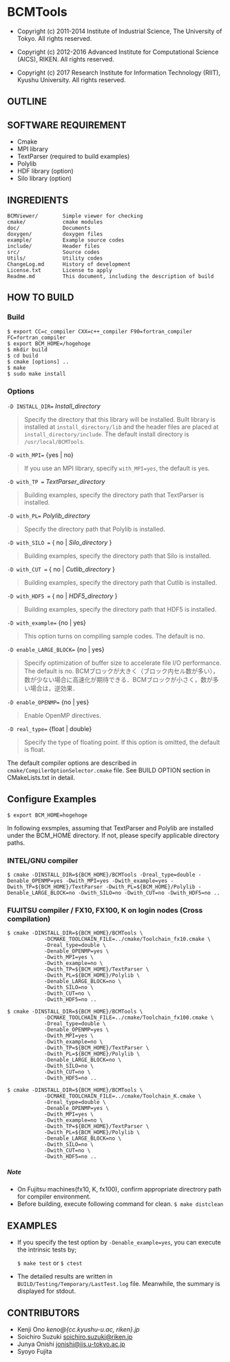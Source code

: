 # BCMTools

* Copyright (c) 2011-2014 Institute of Industrial Science, The University of Tokyo.
All rights reserved.

* Copyright (c) 2012-2016 Advanced Institute for Computational Science (AICS), RIKEN.
All rights reserved.

* Copyright (c) 2017 Research Institute for Information Technology (RIIT), Kyushu University.
All rights reserved.


## OUTLINE



## SOFTWARE REQUIREMENT
- Cmake
- MPI library
- TextParser (required to build examples)
- Polylib
- HDF library (option)
- Silo library (option)


## INGREDIENTS
~~~
BCMViewer/        Simple viewer for checking
cmake/            cmake modules
doc/              Documents
doxygen/          doxygen files
example/          Example source codes
include/          Header files
src/              Source codes
Utils/            Utility codes
ChangeLog.md      History of development
License.txt       License to apply
Readme.md         This document, including the description of build
~~~


## HOW TO BUILD

### Build

~~~
$ export CC=c_compiler CXX=c++_compiler F90=fortran_compiler FC=fortran_compiler
$ export BCM_HOME=/hogehoge
$ mkdir build
$ cd build
$ cmake [options] ..
$ make
$ sudo make install
~~~


### Options

`-D INSTALL_DIR=` *Install_directory*

>  Specify the directory that this library will be installed. Built library is installed at `install_directory/lib` and the header files are placed at `install_directory/include`. The default install directory is `/usr/local/BCMTools`.

`-D with_MPI=` {yes | no}

>  If you use an MPI library, specify `with_MPI=yes`, the default is yes.

`-D with_TP =` *TextParser_directory*

> Building examples, specify the directory path that TextParser is installed.

`-D with_PL=` *Polylib_directory*

> Specify the directory path that Polylib is installed.

`-D with_SILO =` { no | *Silo_directory* }

> Building examples, specify the directory path that Silo is installed.

`-D with_CUT =` { no | *Cutlib_directory* }

> Building examples, specify the directory path that Cutlib is installed.

`-D with_HDF5 =` { no | *HDF5_directory* }

> Building examples, specify the directory path that HDF5 is installed.

`-D with_example=` {no | yes}

>  This option turns on compiling sample codes. The default is no.

`-D enable_LARGE_BLOCK=` {no | yes}

>  Specify optimization of buffer size to accelerate file I/O performance. The default is no.
>  BCMブロックが大きく（ブロック内セル数が多い），数が少ない場合に高速化が期待できる．BCMブロックが小さく，数が多い場合は，逆効果．

`-D enable_OPENMP=` {no | yes}

> Enable OpenMP directives.

`-D real_type=` {float | double}

>  Specify the type of floating point. If this option is omitted, the default is float.

The default compiler options are described in `cmake/CompilerOptionSelector.cmake` file. See BUILD OPTION section in CMakeLists.txt in detail.



## Configure Examples

`$ export BCM_HOME=hogehoge`

In following exsmples, assuming that TextParser and Polylib are installed under the BCM_HOME directory. If not, please specify applicable directory paths.

### INTEL/GNU compiler

~~~
$ cmake -DINSTALL_DIR=${BCM_HOME}/BCMTools -Dreal_type=double -Denable_OPENMP=yes -Dwith_MPI=yes -Dwith_example=yes -Dwith_TP=${BCM_HOME}/TextParser -Dwith_PL=${BCM_HOME}/Polylib -Denable_LARGE_BLOCK=no -Dwith_SILO=no -Dwith_CUT=no -Dwith_HDF5=no ..
~~~


### FUJITSU compiler / FX10, FX100, K on login nodes (Cross compilation)

~~~
$ cmake -DINSTALL_DIR=${BCM_HOME}/BCMTools \
            -DCMAKE_TOOLCHAIN_FILE=../cmake/Toolchain_fx10.cmake \
            -Dreal_type=double \
            -Denable_OPENMP=yes \
            -Dwith_MPI=yes \
            -Dwith_example=no \
            -Dwith_TP=${BCM_HOME}/TextParser \
            -Dwith_PL=${BCM_HOME}/Polylib \
            -Denable_LARGE_BLOCK=no \
            -Dwith_SILO=no \
            -Dwith_CUT=no \
            -Dwith_HDF5=no ..

$ cmake -DINSTALL_DIR=${BCM_HOME}/BCMTools \
            -DCMAKE_TOOLCHAIN_FILE=../cmake/Toolchain_fx100.cmake \
            -Dreal_type=double \
            -Denable_OPENMP=yes \
            -Dwith_MPI=yes \
            -Dwith_example=no \
            -Dwith_TP=${BCM_HOME}/TextParser \
            -Dwith_PL=${BCM_HOME}/Polylib \
            -Denable_LARGE_BLOCK=no \
            -Dwith_SILO=no \
            -Dwith_CUT=no \
            -Dwith_HDF5=no ..

$ cmake -DINSTALL_DIR=${BCM_HOME}/BCMTools \
            -DCMAKE_TOOLCHAIN_FILE=../cmake/Toolchain_K.cmake \
            -Dreal_type=double \
            -Denable_OPENMP=yes \
            -Dwith_MPI=yes \
            -Dwith_example=no \
            -Dwith_TP=${BCM_HOME}/TextParser \
            -Dwith_PL=${BCM_HOME}/Polylib \
            -Denable_LARGE_BLOCK=no \
            -Dwith_SILO=no \
            -Dwith_CUT=no \
            -Dwith_HDF5=no ..
~~~


##### Note
- On Fujitsu machines(fx10, K, fx100), confirm appropriate directrory path for compiler environment.
- Before building, execute following command for clean. `$ make distclean`


## EXAMPLES

* If you specify the test option by `-Denable_example=yes`, you can
execute the intrinsic tests by;

	`$ make test` or `$ ctest`

* The detailed results are written in `BUILD/Testing/Temporary/LastTest.log` file.
Meanwhile, the summary is displayed for stdout.




## CONTRIBUTORS

* Kenji     Ono      _keno@{cc.kyushu-u.ac, riken}.jp_
* Soichiro  Suzuki   soichiro.suzuki@riken.jp
* Junya     Onishi   jonishi@iis.u-tokyo.ac.jp
* Syoyo     Fujita
